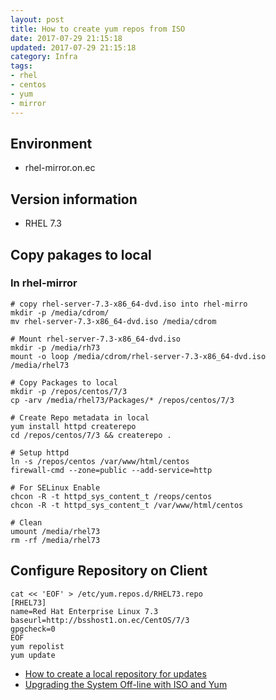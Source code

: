 ```yaml
---
layout: post
title: How to create yum repos from ISO
date: 2017-07-29 21:15:18
updated: 2017-07-29 21:15:18
category: Infra
tags:
- rhel
- centos
- yum
- mirror
---
```


## Environment
- rhel-mirror.on.ec

## Version information
- RHEL 7.3

<!--more-->

## Copy pakages to local
### In rhel-mirror
```
# copy rhel-server-7.3-x86_64-dvd.iso into rhel-mirro
mkdir -p /media/cdrom/
mv rhel-server-7.3-x86_64-dvd.iso /media/cdrom

# Mount rhel-server-7.3-x86_64-dvd.iso
mkdir -p /media/rh73
mount -o loop /media/cdrom/rhel-server-7.3-x86_64-dvd.iso /media/rhel73

# Copy Packages to local
mkdir -p /repos/centos/7/3
cp -arv /media/rhel73/Packages/* /repos/centos/7/3

# Create Repo metadata in local
yum install httpd createrepo
cd /repos/centos/7/3 && createrepo .

# Setup httpd
ln -s /repos/centos /var/www/html/centos
firewall-cmd --zone=public --add-service=http

# For SELinux Enable
chcon -R -t httpd_sys_content_t /reops/centos
chcon -R -t httpd_sys_content_t /var/www/html/centos

# Clean
umount /media/rhel73
rm -rf /media/rhel73
```

## Configure Repository on Client
```
cat << 'EOF' > /etc/yum.repos.d/RHEL73.repo
[RHEL73]
name=Red Hat Enterprise Linux 7.3
baseurl=http://bsshost1.on.ec/CentOS/7/3
gpgcheck=0
EOF
yum repolist
yum update
```
- [How to create a local repository for updates](https://access.redhat.com/solutions/9892)
- [Upgrading the System Off-line with ISO and Yum](https://access.redhat.com/documentation/en-US/Red_Hat_Enterprise_Linux/5/html/Deployment_Guide/s1-yum-upgrade-system.html)
